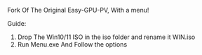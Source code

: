 Fork Of The Original Easy-GPU-PV, With a menu!

Guide:

1. Drop The Win10/11 ISO in the iso folder and rename it WIN.iso
2. Run Menu.exe And Follow the options
